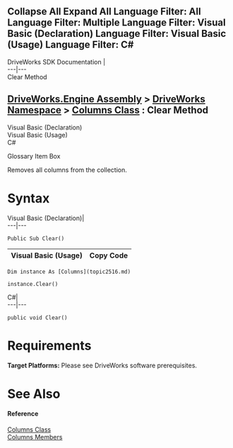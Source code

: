 Collapse All Expand All Language Filter: All  Language Filter: Multiple  Language Filter: Visual Basic (Declaration) Language Filter: Visual Basic (Usage) Language Filter: C#  
---  
DriveWorks SDK Documentation  |   
---|---  
Clear Method   
  
[DriveWorks.Engine Assembly](topic2156.md) > [DriveWorks Namespace](topic2159.md) > [Columns Class](topic2516.md) : Clear Method  
---  
  
Visual Basic (Declaration)    
Visual Basic (Usage)    
C# 

Glossary Item Box

Removes all columns from the collection. 

# Syntax

Visual Basic (Declaration)|   
---|---  
      
    
    Public Sub Clear()   
  
Visual Basic (Usage)| Copy Code  
---|---  
      
    
    Dim instance As [Columns](topic2516.md)
     
    instance.Clear()  
  
C#|   
---|---  
      
    
    public void Clear()  
  
# Requirements

**Target Platforms:** Please see DriveWorks software prerequisites.

# See Also

#### Reference

[Columns Class](topic2516.md)   
[Columns Members](topic2517.md)


